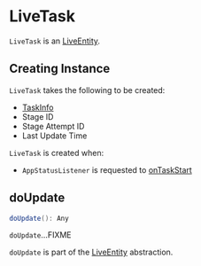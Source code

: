 # LiveTask

`LiveTask` is an [LiveEntity](webui/LiveEntity.md).

## Creating Instance

`LiveTask` takes the following to be created:

* <span id="info"> [TaskInfo](scheduler/TaskInfo.md)
* <span id="stageId"> Stage ID
* <span id="stageAttemptId"> Stage Attempt ID
* <span id="lastUpdateTime"> Last Update Time

`LiveTask` is created when:

* `AppStatusListener` is requested to [onTaskStart](AppStatusListener.md#onTaskStart)

## <span id="doUpdate"> doUpdate

```scala
doUpdate(): Any
```

`doUpdate`...FIXME

`doUpdate` is part of the [LiveEntity](webui/LiveEntity.md#doUpdate) abstraction.
